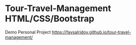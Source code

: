 # Tour-Travel-Management HTML/CSS/Bootstrap
Demo Personal Project
 https://faysalridoy.github.io/tour-travel-management/
